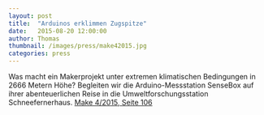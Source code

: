 ```yaml
---
layout: post
title:  "Arduinos erklimmen Zugspitze"
date:   2015-08-20 12:00:00
author: Thomas
thumbnail: /images/press/make42015.jpg
categories: press
---
```

Was macht ein Makerprojekt unter extremen klimatischen Bedingungen in 2666 Metern Höhe? Begleiten wir die Arduino-Messstation SenseBox auf ihrer abenteuerlichen Reise in die Umweltforschungsstation Schneefernerhaus.
<a href="http://www.heise.de/make/inhalt/2015/4/106/" target="_blank">Make 4/2015, Seite 106</a>
